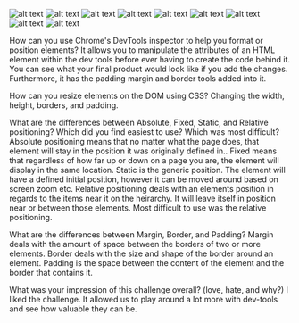 ![alt text](https://github.com/jkirkpatrick1990/phase-0/blob/master/week-3/imgs/Release%201.png "Release 0")
![alt text](https://github.com/jkirkpatrick1990/phase-0/blob/master/week-3/imgs/Release%202.png "Release 1")
![alt text](https://github.com/jkirkpatrick1990/phase-0/blob/master/week-3/imgs/Release%203.png "Release 2")
![alt text](https://github.com/jkirkpatrick1990/phase-0/blob/master/week-3/imgs/Release%204.png "Release 3")
![alt text](https://github.com/jkirkpatrick1990/phase-0/blob/master/week-3/imgs/Release%205.png "Release 4")
![alt text](https://github.com/jkirkpatrick1990/phase-0/blob/master/week-3/imgs/Release%206.png "Release 5")
![alt text](https://github.com/jkirkpatrick1990/phase-0/blob/master/week-3/imgs/Release%207.png "Release 6")
![alt text](https://github.com/jkirkpatrick1990/phase-0/blob/master/week-3/imgs/Release%208.png "Release 7")
![alt text](https://github.com/jkirkpatrick1990/phase-0/blob/master/week-3/imgs/Release%209.png "Release 8")


How can you use Chrome's DevTools inspector to help you format or position elements?
It allows you to manipulate the attributes of an HTML element within the dev tools before ever having to create the code behind it. You can see what your final product would look like if you add the changes. Furthermore, it has the padding margin and border tools added into it.

How can you resize elements on the DOM using CSS?
Changing the width, height, borders, and padding.

What are the differences between Absolute, Fixed, Static, and Relative positioning? Which did you find easiest to use? 
Which was most difficult?
Absolute positioning means that no matter what the page does, that element will stay in the position it was originally defined in..
Fixed means that regardless of how far up or down on a page you are, the element will display in the same location.
Static is the generic position. The element will have a defined initial position, however it can be moved around based on screen zoom etc.
Relative positioning deals with an elements position in regards to the items near it on the heirarchy. It will leave itself in position near or between those elements.
Most difficult to use was the relative positioning.

What are the differences between Margin, Border, and Padding?
Margin deals with the amount of space between the borders of two or more elements.
Border deals with the size and shape of the border around an element.
Padding is the space between the content of the element and the border that contains it.

What was your impression of this challenge overall? (love, hate, and why?)
I liked the challenge. It allowed us to play around a lot more with dev-tools and see how valuable they can be.